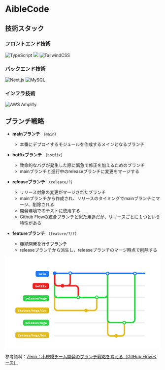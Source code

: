 # AibleCode

## 技術スタック

### フロントエンド技術

<p style="display: inline">
    <img src="https://img.shields.io/badge/TypeScript-gray?logo=typescript" alt="TypeScript"/>
    <img src="https://img.shields.io/badge/React-gray?logo=react">
    <img src="https://img.shields.io/badge/TailwindCSS-gray?logo=tailwindcss" alt="TailwindCSS"/>
</p>
<br/>

### バックエンド技術

<p style="display: inline">
    <img src="https://img.shields.io/badge/Next.js-gray?logo=nextdotjs" alt="Next.js"/>
    <img src="https://img.shields.io/badge/MySQL-gray?logo=mysql" alt="MySQL"/>
</p>

### インフラ技術
<p style="display: inline">
    <img src="https://img.shields.io/badge/AWS Amplify-Gen 2-blue?logo=awsamplify" alt="AWS Amplify"/>
</p>

## ブランチ戦略
- **mainブランチ** （`main`）
  - 本番にデプロイするモジュールを作成するメインとなるブランチ

- **hotfixブランチ** （`hotfix`） 
  - 致命的なバグが発生した際に緊急で修正を加えるためのブランチ
  - mainブランチと進行中のreleaseブランチに変更をマージする

- **releaseブランチ** （`releace/?`）
  - リリース対象の変更がマージされたブランチ
  - mainブランチから作成され、リリースのタイミングでmainブランチにマージ、削除される
  - 開発環境でのテストに使用する
  - Github Flowの統合ブランチと似た用途だが、リリースごとに１つという特性がある

- **featureブランチ** （`feature/?/?`） 
  - 機能開発を行うブランチ
  - releaseブランチから派生し、releaseブランチのマージ時点で削除する

<img src="docs/images/branch-strategy.png">

参考資料：[Zenn：小規模チーム開発のブランチ戦略を考える（GitHub Flowベース）](https://zenn.dev/gnz/articles/6674530f61cfbe)